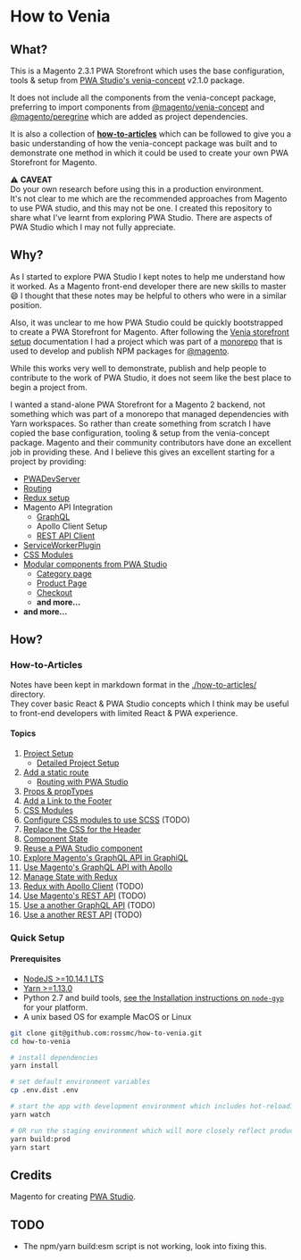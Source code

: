 # How to Venia
## What?
This is a Magento 2.3.1 PWA Storefront which uses the base configuration, tools & setup from [PWA Studio's venia-concept] v2.1.0 package.  

It does not include all the components from the venia-concept package, preferring to import components from [@magento/venia-concept] and [@magento/peregrine] which are added as project dependencies.

It is also a collection of **[how-to-articles]** which can be followed to give you a basic understanding of how the venia-concept package was built and to demonstrate one method in which it could be used to create your own PWA Storefront for Magento.

⚠️ **CAVEAT**     
Do your own research before using this in a production environment.  
It's not clear to me which are the recommended approaches from Magento to use PWA studio, and this may not be one. 
I created this repository to share what I've learnt from exploring PWA Studio. 
There are aspects of PWA Studio which I may not fully appreciate.

## Why?
As I started to explore PWA Studio I kept notes to help me understand how it worked. 
As a Magento front-end developer there are new skills to master :smile:
I thought that these notes may be helpful to others who were in a similar position.

Also, it was unclear to me how PWA Studio could be quickly bootstrapped to create a PWA Storefront for Magento.
After following the [Venia storefront setup] documentation I had a project which was part of a [monorepo] that is used to develop and publish NPM packages for [@magento].  

While this works very well to demonstrate, publish and help people to contribute to the work of PWA Studio, it does not seem like the best place to begin a project from.

I wanted a stand-alone PWA Storefront for a Magento 2 backend, not something which was part of a monorepo that managed dependencies with Yarn workspaces.
So rather than create something from scratch I have copied the base configuration, tooling & setup from the venia-concept package.
Magento and their community contributors have done an excellent job in providing these. 
And I believe this gives an excellent starting for a project by providing:
- [PWADevServer](https://magento-research.github.io/pwa-studio/pwa-buildpack/reference/pwa-dev-server/)
- [Routing](https://magento-research.github.io/pwa-studio/peregrine/routing/)
- [Redux setup](https://magento-research.github.io/pwa-studio/technologies/tools-libraries/)
- Magento API Integration
    - [GraphQL](https://magento-research.github.io/pwa-studio/technologies/basic-concepts/graphql/)
    - Apollo Client Setup
    - [REST API Client](https://magento-research.github.io/pwa-studio/peregrine/reference/rest-api-client/)
- [ServiceWorkerPlugin](https://magento-research.github.io/pwa-studio/pwa-buildpack/reference/serviceworker-plugin/)
- [CSS Modules](https://magento-research.github.io/pwa-studio/technologies/basic-concepts/css-modules/)
- [Modular components from PWA Studio](https://magento-research.github.io/pwa-studio/venia-pwa-concept/features/modular-components/)
    - [Category page](https://magento-research.github.io/pwa-studio/venia-pwa-concept/design/category-page/)
    - [Product Page](https://magento-research.github.io/pwa-studio/venia-pwa-concept/design/product-page/)
    - [Checkout](https://magento-research.github.io/pwa-studio/venia-pwa-concept/features/checkout/)
    - **and more...**
- **and more...**

## How?

### How-to-Articles
Notes have been kept in markdown format in the [./how-to-articles/] directory.  
They cover basic React & PWA Studio concepts which I think may be useful to front-end developers with limited React & PWA experience.

#### Topics
1. [Project Setup](./how-to-articles/project-setup/index.md)
    - [Detailed Project Setup](./how-to-articles/project-setup/detailed-project-setup.md)
1. [Add a static route](./how-to-articles/add-a-static-route/index.md)
    - [Routing with PWA Studio](./how-to-articles/add-a-static-route/routing-with-pwa-studio.md)
1. [Props & propTypes](./how-to-articles/props-proptypes/index.md)
1. [Add a Link to the Footer](./how-to-articles/add-link-to-footer/index.md)
1. [CSS Modules](./how-to-articles/css-modules/index.md)
1. [Configure CSS modules to use SCSS](./how-to-articles/css-modules-for-scss/index.md) (TODO)
1. [Replace the CSS for the Header](./how-to-articles/replace-header-css/index.md)
1. [Component State](./how-to-articles/component-state/index.md)
1. [Reuse a PWA Studio component](./how-to-articles/reuse-a-venia-component/index.md)
1. [Explore Magento's GraphQL API in GraphiQL](./how-to-articles/explore-graphql-with-graphiql/index.md)
1. [Use Magento's GraphQL API with Apollo](./how-to-articles/use-magentos-graphql-api/index.md)
1. [Manage State with Redux](./how-to-articles/manage-state-with-redux/index.md)
1. [Redux with Apollo Client](./how-to-articles/redux-with-apollo-client/index.md) (TODO)
1. [Use Magento's REST API](./how-to-articles/use-magentos-rest-api/index.md) (TODO)
1. [Use a another GraphQL API](./how-to-articles/use-another-graphql-api/index.md) (TODO)
1. [Use a another REST API](./how-to-articles/use-another-rest-api/index.md) (TODO)

### Quick Setup
#### Prerequisites
* [NodeJS >=10.14.1 LTS](https://nodejs.org/en/)
* [Yarn >=1.13.0](https://yarnpkg.com)
* Python 2.7 and build tools, [see the Installation instructions on `node-gyp`](https://github.com/nodejs/node-gyp#installation) for your platform.
* A unix based OS for example MacOS or Linux

```bash
git clone git@github.com:rossmc/how-to-venia.git
cd how-to-venia

# install dependencies
yarn install

# set default environment variables
cp .env.dist .env

# start the app with development environment which includes hot-reloading
yarn watch

# OR run the staging environment which will more closely reflect production
yarn build:prod
yarn start
```

## Credits
Magento for creating [PWA Studio].

## TODO
- The npm/yarn build:esm script is not working, look into fixing this.

[PWA Studio's venia-concept]: https://magento-research.github.io/pwa-studio/venia-pwa-concept/
[@magento/venia-concept]: https://www.npmjs.com/package/@magento/venia-concept
[@magento/peregrine]: https://www.npmjs.com/package/@magento/peregrine
[how-to-articles]: #How-to-Articles
[Venia storefront setup]: https://magento-research.github.io/pwa-studio/venia-pwa-concept/setup/
[monorepo]: https://github.com/magento-research/pwa-studio#about-this-repository
[@magento]: https://www.npmjs.com/org/magento
[fallback-studio]: https://github.com/Jordaneisenburger/fallback-studio
[./how-to-articles/]: ./how-to-articles/
[PWA Studio]: https://github.com/magento-research/pwa-studio
